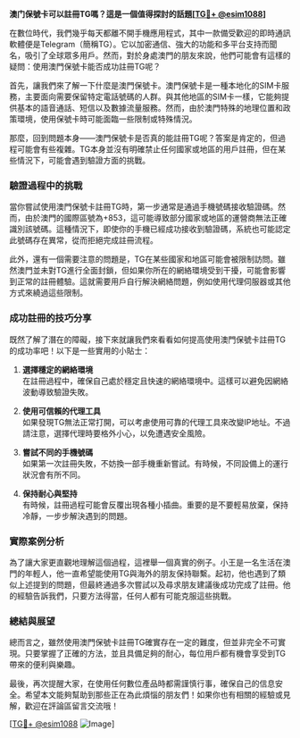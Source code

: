 **澳门保號卡可以註冊TG嗎？這是一個值得探討的話題[[TG💪+ @esim1088](https://t.me/s/esim1088)]**

在數位時代，我們幾乎每天都離不開手機應用程式，其中一款備受歡迎的即時通訊軟體便是Telegram（簡稱TG）。它以加密通信、強大的功能和多平台支持而聞名，吸引了全球眾多用戶。然而，對於身處澳門的朋友來說，他們可能會有這樣的疑問：使用澳門保號卡能否成功註冊TG呢？

首先，讓我們來了解一下什麼是澳門保號卡。澳門保號卡是一種本地化的SIM卡服務，主要面向需要保留特定電話號碼的人群。與其他地區的SIM卡一樣，它能夠提供基本的語音通話、短信以及數據流量服務。然而，由於澳門特殊的地理位置和政策環境，使用保號卡時可能面臨一些限制或特殊情況。

那麼，回到問題本身——澳門保號卡是否真的能註冊TG呢？答案是肯定的，但過程可能會有些複雜。TG本身並沒有明確禁止任何國家或地區的用戶註冊，但在某些情況下，可能會遇到驗證方面的挑戰。

### 驗證過程中的挑戰

當你嘗試使用澳門保號卡註冊TG時，第一步通常是通過手機號碼接收驗證碼。然而，由於澳門的國際區號為+853，這可能導致部分國家或地區的運營商無法正確識別該號碼。這種情況下，即使你的手機已經成功接收到驗證碼，系統也可能認定此號碼存在異常，從而拒絕完成註冊流程。

此外，還有一個需要注意的問題是，TG在某些國家和地區可能會被限制訪問。雖然澳門並未對TG進行全面封鎖，但如果你所在的網絡環境受到干擾，可能會影響到正常的註冊體驗。這就需要用戶自行解決網絡問題，例如使用代理伺服器或其他方式來繞過這些限制。

### 成功註冊的技巧分享

既然了解了潛在的障礙，接下來就讓我們來看看如何提高使用澳門保號卡註冊TG的成功率吧！以下是一些實用的小貼士：

1. **選擇穩定的網絡環境**  
   在註冊過程中，確保自己處於穩定且快速的網絡環境中。這樣可以避免因網絡波動導致驗證失敗。

2. **使用可信賴的代理工具**  
   如果發現TG無法正常打開，可以考慮使用可靠的代理工具來改變IP地址。不過請注意，選擇代理時要格外小心，以免遭遇安全風險。

3. **嘗試不同的手機號碼**  
   如果第一次註冊失敗，不妨換一部手機重新嘗試。有時候，不同設備上的運行狀況會有所不同。

4. **保持耐心與堅持**  
   有時候，註冊過程可能會反覆出現各種小插曲。重要的是不要輕易放棄，保持冷靜，一步步解決遇到的問題。

### 實際案例分析

為了讓大家更直觀地理解這個過程，這裡舉一個真實的例子。小王是一名生活在澳門的年輕人，他一直希望能使用TG與海外的朋友保持聯繫。起初，他也遇到了類似上述提到的問題，但最終通過多次嘗試以及尋求朋友建議後成功完成了註冊。他的經驗告訴我們，只要方法得當，任何人都有可能克服這些挑戰。

### 總結與展望

總而言之，雖然使用澳門保號卡註冊TG確實存在一定的難度，但並非完全不可實現。只要掌握了正確的方法，並且具備足夠的耐心，每位用戶都有機會享受到TG帶來的便利與樂趣。

最後，再次提醒大家，在使用任何數位產品時都需謹慎行事，確保自己的信息安全。希望本文能夠幫助到那些正在為此煩惱的朋友們！如果你也有相關的經驗或見解，歡迎在評論區留言交流哦！

[[TG💪+ @esim1088](https://t.me/s/esim1088) ![Image](https://i.postimg.cc/4NQfJmqS/Snipaste-2025-05-13-00-14-12.png)]